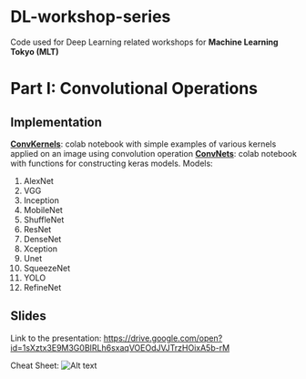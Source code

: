 # DL-workshop-series
Code used for Deep Learning related workshops for **Machine Learning Tokyo (MLT)**

# Part I: Convolutional Operations

## Implementation
[**ConvKernels**](https://github.com/Machine-Learning-Tokyo/DL-workshop-series/blob/master/ConvKernels.ipynb "ConvKernels"): colab notebook with simple examples of various kernels applied on an image using convolution operation
[**ConvNets**](https://github.com/Machine-Learning-Tokyo/DL-workshop-series/blob/master/ConvNets.ipynb "ConvNets"): colab notebook with functions for constructing keras models.
Models:
1. AlexNet
2. VGG
3. Inception
4. MobileNet
5. ShuffleNet
6. ResNet
7. DenseNet
8. Xception
9. Unet
10. SqueezeNet
11. YOLO
12. RefineNet

## Slides
Link to the presentation: https://drive.google.com/open?id=1sXztx3E9M3G0BIRLh6sxaqVOEOdJVJTrzHOixA5b-rM

Cheat Sheet: ![Alt text](https://github.com/Machine-Learning-Tokyo/DL-workshop-series/blob/rearrangement/Part%20I:%20Convolutional%20Operations/ConvOps_CheatSheet.jpg?raw=true "Cheat Sheet: Conv. Operations")
